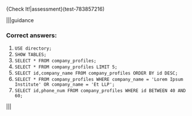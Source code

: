 {Check It!|assessment}(test-783857216)

|||guidance
### Correct answers: 

1. `USE directory;`
2. `SHOW TABLES;`
3. `SELECT * FROM company_profiles;`
4. `SELECT * FROM company_profiles LIMIT 5;`
5. `SELECT id,company_name FROM company_profiles ORDER BY id DESC;`
6. `SELECT * FROM company_profiles WHERE company_name = 'Lorem Ipsum Institute' OR company_name = 'Et LLP';`
7. `SELECT id,phone_num FROM company_profiles WHERE id BETWEEN 40 AND 60;`

|||